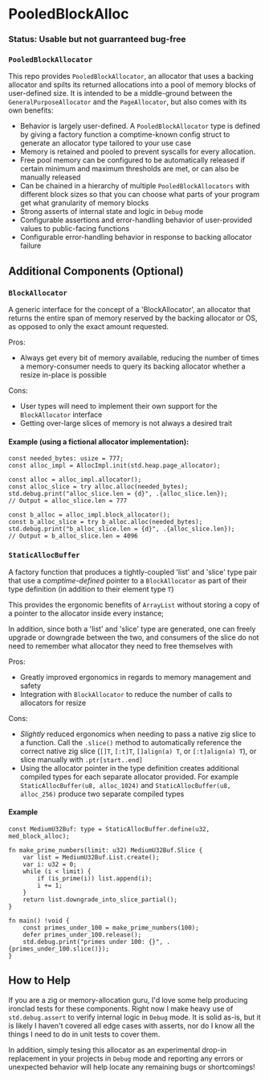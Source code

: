 # PooledBlockAlloc
### Status: Usable but not guarranteed bug-free
### `PooledBlockAllocator`
This repo provides `PooledBlockAllocator`, an allocator that uses a backing allocator and spilts its returned allocations
into a pool of memory blocks of user-defined size. It is intended to be a middle-ground between the `GeneralPurposeAllocator`
and the `PageAllocator`, but also comes with its own benefits:
- Behavior is largely user-defined. A `PooledBlockAllocator` type is defined by giving a factory function a comptime-known config struct to generate an allocator type tailored to your use case
- Memory is retained and pooled to prevent syscalls for every allocation.
- Free pool memory can be configured to be automatically released if certain minimum and maximum thresholds are met, or can also be manually released
- Can be chained in a hierarchy of multiple `PooledBlockAllocators` with different block sizes so that you can choose what parts of your program get what granularity of memory blocks
- Strong asserts of internal state and logic in `Debug` mode
- Configurable assertions and error-handling behavior of user-provided values to public-facing functions
- Configurable error-handling behavior in response to backing allocator failure

## Additional Components (Optional)
### `BlockAllocator`
A generic interface for the concept of a 'BlockAllocator', an allocator that returns the entire span of memory reserved by the backing allocator or OS, as opposed to only the exact amount requested.

Pros:
- Always get every bit of memory available, reducing the number of times a memory-consumer needs to query its backing allocator whether a resize in-place is possible  

Cons:
- User types will need to implement their own support for the `BlockAllocator` interface
- Getting over-large slices of memory is not always a desired trait

#### Example (using a fictional allocator implementation):
```zig
const needed_bytes: usize = 777;
const alloc_impl = AllocImpl.init(std.heap.page_allocator);

const alloc = alloc_impl.allocator();
const alloc_slice = try alloc.alloc(needed_bytes);
std.debug.print("alloc_slice.len = {d}", .{alloc_slice.len});
// Output = alloc_slice.len = 777

const b_alloc = alloc_impl.block_allocator();
const b_alloc_slice = try b_alloc.alloc(needed_bytes);
std.debug.print("b_alloc_slice.len = {d}", .{alloc_slice.len});
// Output = b_alloc_slice.len = 4096
```
### `StaticAllocBuffer`
A factory function that produces a tightly-coupled 'list' and 'slice' type pair that use a *comptime-defined* pointer to a `BlockAllocator` as part of their type definition (in addition to their element type `T`)

This provides the ergonomic benefits of `ArrayList` without storing a copy of a pointer to the allocator inside every instance;

In addition, since both a 'list' and 'slice' type are generated, one can freely upgrade or downgrade between the two, and consumers of the slice do not need to remember what allocator they need to free themselves with

Pros:
- Greatly improved ergonomics in regards to memory management and safety
- Integration with `BlockAllocator` to reduce the number of calls to allocators for resize

Cons:
- *Slightly* reduced ergonomics when needing to pass a native zig slice to a function. Call the `.slice()` method to automatically reference the correct native zig slice (`[]T`, `[:t]T`, `[]align(a) T`, or `[:t]align(a) T`), or slice manually with `.ptr[start..end]`
- Using the allocator pointer in the type definition creates additional compiled types for each separate allocator provided. For example `StaticAllocBuffer(u8, alloc_1024)` and `StaticAllocBuffer(u8, alloc_256)` produce two separate compiled types

#### Example
```zig
const MediumU32Buf: type = StaticAllocBuffer.define(u32, med_block_alloc);

fn make_prime_numbers(limit: u32) MediumU32Buf.Slice {
    var list = MediumU32Buf.List.create();
    var i: u32 = 0;
    while (i < limit) {
        if (is_prime(i)) list.append(i);
        i += 1;
    }
    return list.downgrade_into_slice_partial();
}

fn main() !void {
    const primes_under_100 = make_prime_numbers(100);
    defer primes_under_100.release();
    std.debug.print("primes under 100: {}", .{primes_under_100.slice()});
}
```

## How to Help
If you are a zig or memory-allocation guru, I'd love some help producing ironclad tests for these components. Right now I make heavy use of `std.debug.assert` to verify internal logic in `Debug` mode. It is solid as-is, but it is likely I haven't covered all edge cases with asserts, nor do I know all the things I need to do in unit tests to cover them.

In addition, simply tesing this allocator as an experimental drop-in replacement in your projects in `Debug` mode and reporting any errors or unexpected behavior will help locate any remaining bugs or shortcomings!